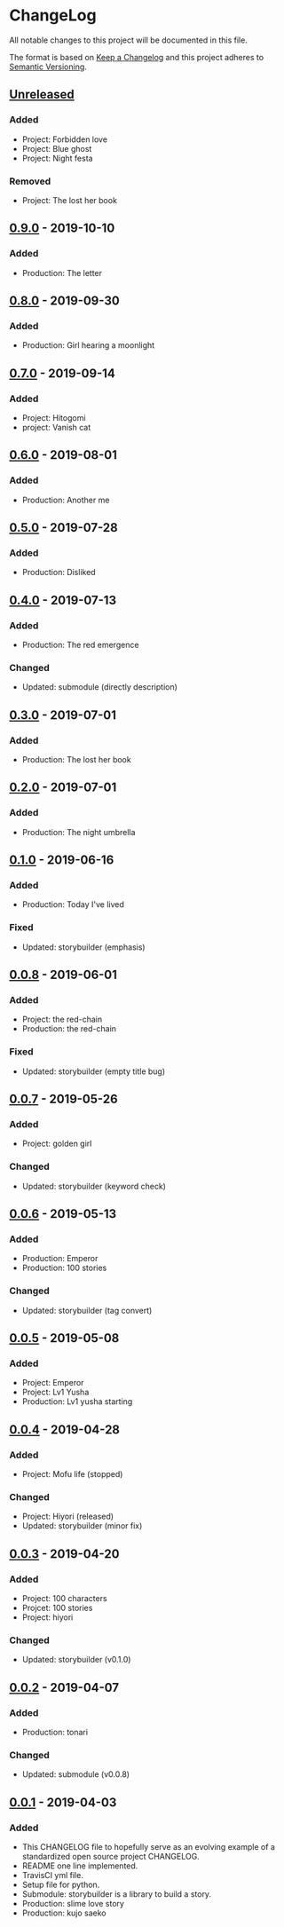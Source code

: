 # ChangeLog
All notable changes to this project will be documented in this file.

The format is based on [Keep a Changelog](http://keepachangelog.com/en/1.0.0/)
and this project adheres to [Semantic Versioning](http://semver.org/spec/v2.0.0.html).

## [Unreleased]
### Added
- Project: Forbidden love
- Project: Blue ghost
- Project: Night festa
### Removed
- Project: The lost her book

## [0.9.0] - 2019-10-10
### Added
- Production: The letter

## [0.8.0] - 2019-09-30
### Added
- Production: Girl hearing a moonlight

## [0.7.0] - 2019-09-14
### Added
- Project: Hitogomi
- project: Vanish cat

## [0.6.0] - 2019-08-01
### Added
- Production: Another me

## [0.5.0] - 2019-07-28
### Added
- Production: Disliked

## [0.4.0] - 2019-07-13
### Added
- Production: The red emergence
### Changed
- Updated: submodule (directly description)

## [0.3.0] - 2019-07-01
### Added
- Production: The lost her book

## [0.2.0] - 2019-07-01
### Added
- Production: The night umbrella

## [0.1.0] - 2019-06-16
### Added
- Production: Today I've lived
### Fixed
- Updated: storybuilder (emphasis)

## [0.0.8] - 2019-06-01
### Added
- Project: the red-chain
- Production: the red-chain
### Fixed
- Updated: storybuilder (empty title bug)

## [0.0.7] - 2019-05-26
### Added
- Project: golden girl
### Changed
- Updated: storybuilder (keyword check)

## [0.0.6] - 2019-05-13
### Added
- Production: Emperor
- Production: 100 stories
### Changed
- Updated: storybuilder (tag convert)

## [0.0.5] - 2019-05-08
### Added
- Project: Emperor
- Project: Lv1 Yusha
- Production: Lv1 yusha starting

## [0.0.4] - 2019-04-28
### Added
- Project: Mofu life (stopped)
### Changed
- Project: Hiyori (released)
- Updated: storybuilder (minor fix)

## [0.0.3] - 2019-04-20
### Added
- Project: 100 characters
- Projcet: 100 stories
- Project: hiyori
### Changed
- Updated: storybuilder (v0.1.0)

## [0.0.2] - 2019-04-07
### Added
- Production: tonari
### Changed
- Updated: submodule (v0.0.8)

## [0.0.1] - 2019-04-03
### Added
- This CHANGELOG file to hopefully serve as an evolving example of a standardized open source project CHANGELOG.
- README one line implemented.
- TravisCI yml file.
- Setup file for python.
- Submodule: storybuilder is a library to build a story.
- Production: slime love story
- Production: kujo saeko

[Unreleased]: https://github.com/nagisc007/prj_estar/compare/v0.9.0...HEAD
[0.9.0]: https://github.com/nagisc007/prj_estar/releases/v0.9.0
[0.8.0]: https://github.com/nagisc007/prj_estar/releases/v0.8.0
[0.7.0]: https://github.com/nagisc007/prj_estar/releases/v0.7.0
[0.6.0]: https://github.com/nagisc007/prj_estar/releases/v0.6.0
[0.5.0]: https://github.com/nagisc007/prj_estar/releases/v0.5.0
[0.4.0]: https://github.com/nagisc007/prj_estar/releases/v0.4.0
[0.3.0]: https://github.com/nagisc007/prj_estar/releases/v0.3.0
[0.2.0]: https://github.com/nagisc007/prj_estar/releases/v0.2.0
[0.1.0]: https://github.com/nagisc007/prj_estar/releases/v0.1.0
[0.0.8]: https://github.com/nagisc007/prj_estar/releases/v0.0.8
[0.0.7]: https://github.com/nagisc007/prj_estar/releases/v0.0.7
[0.0.6]: https://github.com/nagisc007/prj_estar/releases/v0.0.6
[0.0.5]: https://github.com/nagisc007/prj_estar/releases/v0.0.5
[0.0.4]: https://github.com/nagisc007/prj_estar/releases/v0.0.4
[0.0.3]: https://github.com/nagisc007/prj_estar/releases/v0.0.3
[0.0.2]: https://github.com/nagisc007/prj_estar/releases/v0.0.2
[0.0.1]: https://github.com/nagisc007/prj_estar/releases/v0.0.1
